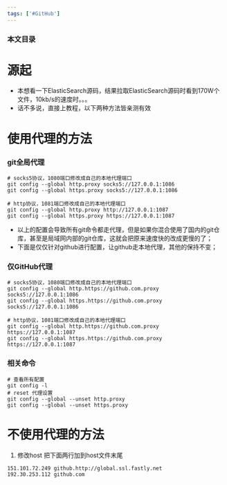 ```yaml
---
tags: ['#GitHub']
---
```

### 本文目录
<!-- toc -->

# 源起
- 本想看一下ElasticSearch源码，结果拉取ElasticSearch源码时看到170W个文件，10kb/s的速度时。。。
- 话不多说，直接上教程，以下两种方法皆亲测有效

# 使用代理的方法
### git全局代理
```git
# socks5协议，1080端口修改成自己的本地代理端口
git config --global http.proxy socks5://127.0.0.1:1086
git config --global https.proxy socks5://127.0.0.1:1086

# http协议，1081端口修改成自己的本地代理端口
git config --global http.proxy http://127.0.0.1:1087
git config --global https.proxy https://127.0.0.1:1087
```

- 以上的配置会导致所有git命令都走代理，但是如果你混合使用了国内的git仓库，甚至是局域网内部的git仓库，这就会把原来速度快的改成更慢的了；
- 下面是仅仅针对github进行配置，让github走本地代理，其他的保持不变；

### 仅GitHub代理
```git
# socks5协议，1080端口修改成自己的本地代理端口
git config --global http.https://github.com.proxy socks5://127.0.0.1:1086
git config --global https.https://github.com.proxy socks5://127.0.0.1:1086

# http协议，1081端口修改成自己的本地代理端口
git config --global http.https://github.com.proxy https://127.0.0.1:1087
git config --global https.https://github.com.proxy https://127.0.0.1:1087
```

### 相关命令
```git
# 查看所有配置
git config -l
# reset 代理设置
git config --global --unset http.proxy
git config --global --unset https.proxy
```

# 不使用代理的方法
1. 修改host
把下面两行加到host文件末尾
```
151.101.72.249 github.http://global.ssl.fastly.net
192.30.253.112 github.com
```